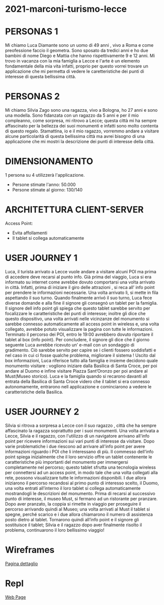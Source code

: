 # 2021-marconi-turismo-lecce
# PERSONAS 1
Mi chiamo Luca Diamante sono un uomo di 49 anni , vivo a Roma e come preofessione faccio il geometra. Sono sposato da tredici anni e ho due bambini di nome Diego e Mattia che hanno rispettivamente 9 e 12 anni. Mi trovo in vacanza con la mia famiglia a Lecce e l'arte è un elemento fondamentale della mia vita infatti, proprio per questo vorrei trovare un applicazione che mi permetta di vedere le caretteristiche dei punti di interesse di questa bellissima città.


# PERSONAS 2
Mi chiamo Silvia Zago sono una ragazza, vivo a Bologna, ho 27 anni e sono una modella. Sono fidanzata con un ragazzo da 5 anni e per il mio compleanno, come sorpresa, mi ritrovo a Lecce; questa città mi ha sempre affascinato per la bellezza dei suoi monumenti e infatti sono molto contenta di questo regalo. Stamattina, io e il  mio ragazzo, vorremmo andare a visitare alcune particolarità di questa bellissima città ma avrei bisogno di una applicazione che mi mostri la descrizione dei punti di interesse della cittá. 


# DIMENSIONAMENTO
1 persona su 4 utilizzerà l'applicazione.
- Persone stimate l'anno: 50.000
- Persone stimate al giorno: 130/140


# ARCHITETTURA CLIENT-SERVER
Access Point: 
- Evita affollamenti
- Il tablet si collega automaticamente


# USER JOURNEY 1
Luca, il turista arrivato a Lecce vuole andare a visitare alcuni POI ma prima di accedere deve recarsi al punto info. Già prima del viaggio, Luca si era informato su internet come avrebbe dovuto comportarsi una volta arrivato in città. Infatti, prima di iniziare il giro delle attrazioni , si reca all’ info point per prendere le informazioni necessarie. Una volta arrivato lì, si mette in fila aspettando il suo turno. Quando finalmente arrivó  il suo turno, Luca fece diverse domande e alla fine il signore gli consegnò un tablet per la famiglia. Il signore dell info point gli spiega che questo tablet sarebbe servito per focalizzare le caratteristiche dei punti di interesse; inoltre gli dice che questo dispositivo, una volta arrivati nelle vicinzanze del monumento si sarebbe connesso automaticamente all access point in wireless e, una volta collegato, avrebbe potuto visualizzare la pagina con tutte le informazioni. Terminato il percorso dei POI, entro le 19:00 avrebbero dovuto riportare il tablet al box (info point). Per concludere, il signore gli dice che il giorno seguente Luca avrebbe ricevuto un’ e-mail con un sondaggio di gradimento. Ciò sarebbe servito per capire se i clienti fossero soddisfatti e nel caso in cui ci fosse qualche problema, migliorare il sistema !
Uscito dal box informazioni, Luca riferisce tutto alla famiglia e insieme decidono quale monumento visitare : vogliono iniziare dalla Basilica di Santa Croce, per poi andare al Duomo e infine visitare Piazza Sant’Oronzo per poi andare al Must(Museo storico). Luca e la famiglia quando si recarono davanti all entrata della Basilica di Santa Croce videro che il tablet si era connesso autonomamente, entrarono nell applicazione e cominciarono a vedere le caratteristiche della Basilica. 


# USER JOURNEY 2
Silvia si ritrova a sorpresa a Lecce con il suo ragazzo , città che ha sempre affascinato la ragazza soprattutto per i suoi monumenti.
Una volta arrivata a Lecce, Silvia e il ragazzo, con l'utilizzo di un navigatore arrivano all'info point per ricevere informazioni sui vari punti di interesse da visitare.
Dopo varie problematiche i due riescono ad arrivare all'info point per avere informazioni riguardo i POI che li interessano di più.
Il commesso dell'info point spiega inizialmente che il loro servizio offre un tablet contenente le caratteristiche più importanti del monumento per immergersi completamente nel percorso; questo tablet sfrutta una tecnologia wireless per connettersi ad un access point, in modo tale che una volta collegati alla rete, possono visualizzare tutte le informazioni disponibili.
I due allora iniziarono il percorso recandosi al primo punto di interesso scelto, il Duomo, una volta entrati all’interno il loro tablet si collega automaticamente mostrandogli le descrizioni del monumento. Prima di recarsi al successivo punto di interesse, il museo Must, si fermano ad un ristorante per pranzare. Dopo aver pranzato, la coppia si rimette in viaggio per proseguire il percorso arrivando quindi al Museo; una volta arrivati al Must il tablet si spegne, perché scarico e i due allora chiamarono il numero di assistenza posto dietro al tablet. Tornarono quindi all’info point e il signore gli sostituisce il tablet; Silvia e il ragazzo dopo aver finalmente risolto il problema,  continuarono il loro bellissimo viaggio!


# Wireframes
[Pagina dettaglio](https://viewer.diagrams.net/?highlight=0000ff&edit=_blank&layers=1&nav=1&title=WireFrame.drawio#Uhttps%3A%2F%2Fraw.githubusercontent.com%2Fclaudiaamorosi%2F2021-marconi-turismo-lecce%2Fmain%2FWireFrame.drawio)



# Repl
[Web Page](https://repl.it/@AlexAtzori/Lecce#index.html)
